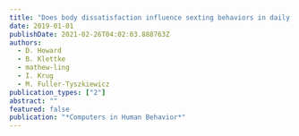 ```yaml
---
title: "Does body dissatisfaction influence sexting behaviors in daily life?"
date: 2019-01-01
publishDate: 2021-02-26T04:02:03.888763Z
authors: 
  - D. Howard
  - B. Klettke
  - mathew-ling
  - I. Krug
  - M. Fuller-Tyszkiewicz
publication_types: ["2"]
abstract: ""
featured: false
publication: "*Computers in Human Behavior*"
---
```


